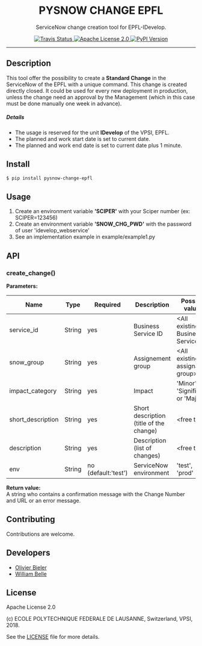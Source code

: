 <h1 align="center">PYSNOW CHANGE EPFL</h1>
<p align="center">
  ServiceNow change creation tool for EPFL-IDevelop.
</p>

<p align="center">
  <a href="https://travis-ci.org/epfl-idevelop/pysnow-change">
    <img alt="Travis Status" src="https://travis-ci.org/epfl-idevelop/pysnow-change.svg?branch=master">
  </a>
  <a href="https://raw.githubusercontent.com/epfl-idevelop/pysnow-change/master/LICENSE">
    <img alt="Apache License 2.0" src="https://img.shields.io/badge/license-Apache%202.0-blue.svg">
  </a>
  <a href="https://pypi.org/project/pysnow-change-epfl/">
    <img alt="PyPI Version" src="https://img.shields.io/pypi/v/pysnow-change-epfl.svg">
  </a>
</p>

---

Description
-----------
This tool offer the possibility to create a **Standard Change** in the ServiceNow of the EPFL with a unique command. This change is created directly closed.
It could be used for every new deployment in production, unless the change need an approval by the Management (which in this case must be done manually one week in advance).  

##### Details
* The usage is reserved for the unit **IDevelop** of the VPSI, EPFL.
* The planned and work start date is set to current date.
* The planned and work end date is set to current date plus 1 minute.

Install
-------

```bash
$ pip install pysnow-change-epfl
```

Usage
-----
1. Create an environment variable **'SCIPER'** with your Sciper number (ex: SCIPER=123456)
2. Create an environment variable **'SNOW_CHG_PWD'** with the password of user 'idevelop_webservice'
3. See an implementation example in example/example1.py

API
---  
### create_change()

**Parameters:**

| Name              | Type   | Required            | Description                             | Possible values                       | Example                                      |
|-------------------|--------|---------------------|-----------------------------------------|---------------------------------------|----------------------------------------------|
| service_id        | String | yes                 | Business Service ID                     | &lt;All existing Business Service&gt; | 'SVC0016'                                    |
| snow_group        | String | yes                 | Assignement group                       | &lt;All existing assignable group&gt; | 'SI_NEWS'                                    |
| impact_category   | String | yes                 | Impact                                  | 'Minor', 'Significant' or 'Major'     | 'Minor'                                      |
| short_description | String | yes                 | Short description (title of the change) | &lt;free text&gt;                     | 'Actu - v1.4.3'                              |
| description       | String | yes                 | Description (list of changes)           | &lt;free text&gt;                     | '- Fix unit test<br>- Update dependencies'   |
| env               | String | no (default:'test') | ServiceNow environment                  | 'test', 'prod'                        | 'prod'                                       |

**Return value:**  
A string who contains a confirmation message with the Change Number and URL or an error message.


Contributing
------------
Contributions are welcome.

Developers
----------

  * [Olivier Bieler](https://github.com/obieler)
  * [William Belle](https://github.com/williambelle)

License
-------

Apache License 2.0

(c) ECOLE POLYTECHNIQUE FEDERALE DE LAUSANNE, Switzerland, VPSI, 2018.

See the [LICENSE](LICENSE) file for more details.
